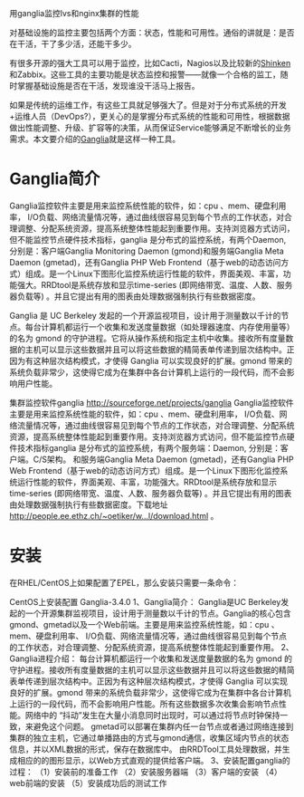 用ganglia监控lvs和nginx集群的性能

对基础设施的监控主要包括两个方面：状态，性能和可用性。通俗的讲就是：是否在干活，干了多少活，还能干多少。

有很多开源的强大工具可以用于监控，比如Cacti，Nagios以及比较新的[Shinken](http://www.shinken-monitoring.org/)和Zabbix。这些工具的主要功能是状态监控和报警——就像一个合格的监工，随时掌握基础设施是否在干活，发现谁没干活马上报告。

如果是传统的运维工作，有这些工具就足够强大了。但是对于分布式系统的开发+运维人员（DevOps?），更关心的是掌握分布式系统的性能和可用性，根据数据做出性能调整、升级、扩容等的决策，从而保证Service能够满足不断增长的业务需求。本文要介绍的[Ganglia]()就是这样一种工具。




# Ganglia简介
Ganglia监控软件主要是用来监控系统性能的软件，如：cpu 、mem、硬盘利用率， I/O负载、网络流量情况等，通过曲线很容易见到每个节点的工作状态，对合理调整、分配系统资源，提高系统整体性能起到重要作用。支持浏览器方式访问，但不能监控节点硬件技术指标，ganglia 是分布式的监控系统，有两个Daemon, 分别是：客户端Ganglia Monitoring Daemon (gmond)和服务端Ganglia Meta Daemon (gmetad)，还有Ganglia PHP Web Frontend（基于web的动态访问方式）组成。是一个Linux下图形化监控系统运行性能的软件，界面美观、丰富，功能强大。RRDtool是系统存放和显示time-series (即网络带宽、温度、人数、服务器负载等) 。并且它提出有用的图表由处理数据强制执行有些数据密度。

Ganglia 是 UC Berkeley 发起的一个开源监视项目，设计用于测量数以千计的节点。每台计算机都运行一个收集和发送度量数据（如处理器速度、内存使用量等）的名为 gmond 的守护进程。它将从操作系统和指定主机中收集。接收所有度量数据的主机可以显示这些数据并且可以将这些数据的精简表单传递到层次结构中。正因为有这种层次结构模式，才使得 Ganglia 可以实现良好的扩展。gmond 带来的系统负载非常少，这使得它成为在集群中各台计算机上运行的一段代码，而不会影响用户性能。



集群监控软件ganglia
http://sourceforge.net/projects/ganglia
Ganglia监控软件主要是用来监控系统性能的软件，如：cpu 、mem、硬盘利用率， I/O负载、网络流量情况等，通过曲线很容易见到每个节点的工作状态，对合理调整、分配系统资源，提高系统整体性能起到重要作用。支持浏览器方式访问，但不能监控节点硬件技术指标ganglia 是分布式的监控系统，有两个服务端：Daemon, 分别是：客户端。C/S架构。
和服务端Ganglia Meta Daemon (gmetad)，还有Ganglia PHP Web Frontend（基于web的动态访问方式）组成。是一个Linux下图形化监控系统运行性能的软件，界面美观、丰富，功能强大。RRDtool是系统存放和显示time-series (即网络带宽、温度、人数、服务器负载等) 。并且它提出有用的图表由处理数据强制执行有些数据密度。下载地址
http://people.ee.ethz.ch/~oetiker/w...l/download.html 。



# 安装

在RHEL/CentOS上如果配置了EPEL，那么安装只需要一条命令：




CentOS上安装配置 Ganglia-3.4.0
1、Ganglia简介：
Ganglia是UC Berkeley发起的一个开源集群监视项目，设计用于测量数以千计的节点。Ganglia的核心包含gmond、gmetad以及一个Web前端。主要是用来监控系统性能，如：cpu 、mem、硬盘利用率、 I/O负载、网络流量情况等，通过曲线很容易见到每个节点的工作状态，对合理调整、分配系统资源，提高系统整体性能起到重要作用。
2、Ganglia进程介绍：
每台计算机都运行一个收集和发送度量数据的名为 gmond 的守护进程。接收所有度量数据的主机可以显示这些数据并且可以将这些数据的精简表单传递到层次结构中。正因为有这种层次结构模式，才使得 Ganglia 可以实现良好的扩展。gmond 带来的系统负载非常少，这使得它成为在集群中各台计算机上运行的一段代码，而不会影响用户性能。所有这些数据多次收集会影响节点性能。网络中的 “抖动”发生在大量小消息同时出现时，可以通过将节点时钟保持一致，来避免这个问题。
gmetad可以部署在集群内任一台节点或者通过网络连接到集群的独立主机，它通过单播路由的方式与gmond通信，收集区域内节点的状态信息，并以XML数据的形式，保存在数据库中。
由RRDTool工具处理数据，并生成相应的的图形显示，以Web方式直观的提供给客户端。
3、安装配置ganglia的过程：
（1）安装前的准备工作
（2）安装服务器端
（3）客户端的安装
（4）web前端的安装
（5）安装成功后的测试工作



